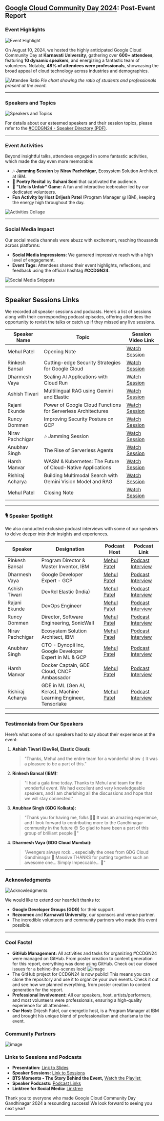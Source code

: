 

## **[Google Cloud Community Day 2024](https://konfhub.com/ccdgn-2024): Post-Event Report**

### **Event Highlights**

![Event Highlight](https://github.com/user-attachments/assets/103c3e81-89a2-44d0-8ce3-ce6022306426)

On August 10, 2024, we hosted the highly anticipated Google Cloud Community Day at **Karnavati University**, gathering over **600+ attendees**, featuring **10 dynamic speakers**, and energizing a fantastic team of volunteers. Notably, **48% of attendees were professionals**, showcasing the broad appeal of cloud technology across industries and demographics.

![Attendee Ratio](https://github.com/user-attachments/assets/6380d4fe-ed6f-4558-8a45-bd349f2f7b9a)
*Pie chart showing the ratio of students and professionals present at the event.*

---

### **Speakers and Topics**

![Speakers and Topics](https://github.com/user-attachments/assets/b904363d-6cd6-4484-88cc-8c781d5edc3e)

For details about our esteemed speakers and their session topics, please refer to the [#CCDGN24 - Speaker Directory (PDF)](https://github.com/user-attachments/files/16786429/CCDGN24.-.Speaker.Directory.pdf).

---

### **Event Activities**

Beyond insightful talks, attendees engaged in some fantastic activities, which made the day even more memorable:

- 🎶 **Jamming Session** by **Nirav Pachchigar**, Ecosystem Solution Architect at IBM.
- 🎤 **Poetry Recital** by **Suhani Soni** that captivated the audience.
- 🎲 **"Life is Unfair" Game:** A fun and interactive icebreaker led by our dedicated volunteers.
- **Fun Activity by Host** **Drijesh Patel** (Program Manager @ IBM), keeping the energy high throughout the day.

![Activities Collage](https://github.com/user-attachments/assets/7b606299-2347-4321-9749-da759f4ee1a4)

---

### **Social Media Impact**

Our social media channels were abuzz with excitement, reaching thousands across platforms:

- **Social Media Impressions:** We garnered impressive reach with a high level of engagement.
- **Event Tags:** Attendees shared their event highlights, reflections, and feedback using the official hashtag **#CCDGN24**.

![Social Media Snippets](https://github.com/user-attachments/assets/87e95b22-aeb9-4645-8687-4a85fcf6e35c)

---

## **Speaker Sessions Links**

We recorded all speaker sessions and podcasts. Here’s a list of sessions along with their corresponding podcast episodes, offering attendees the opportunity to revisit the talks or catch up if they missed any live sessions.

| **Speaker Name**      | **Topic**                                                                        | **Session Video Link**            | 
|-----------------------|----------------------------------------------------------------------------------|-----------------------------------|
| Mehul Patel           | Opening Note                                                                     | [Watch Session](https://youtu.be/kJefvahC1kw) |  
| Rinkesh Bansal        | Cutting-edge Security Strategies for Google Cloud                                | [Watch Session](https://youtu.be/1r6_qaKbM78) |   
| Dharmesh Vaya         | Scaling AI Applications with Cloud Run                                           | [Watch Session](https://youtu.be/I7e93KbiENE) |   
| Ashish Tiwari         | Multilingual RAG using Gemini and Elastic                                        | [Watch Session](https://youtu.be/xEkMp7qtsZI) |   
| Rajani Ekunde         | Power of Google Cloud Functions for Serverless Architectures                     | [Watch Session](https://youtu.be/3hqQNfSv0rI) |   
| Runcy Oommen          | Improving Security Posture on GCP                                                | [Watch Session](https://youtu.be/RSDL87omWlU) |   
| Nirav Pachchigar      | 🎶 Jamming Session                                                                | [Watch Session](https://youtu.be/xKT4l7WflQk) |   
| Anubhav Singh         | The Rise of Serverless Agents                                                    | [Watch Session](https://youtu.be/Z8U0Xq6a2pM) |   
| Harsh Manvar          | WASM & Kubernetes: The Future of Cloud-Native Applications                       | [Watch Session](https://youtu.be/Cg2nspaHPQc) |  
| Rishiraj Acharya      | Building Multimodal Search with Gemini Vision Model and RAG                      | [Watch Session](https://youtu.be/s3TruBPp53Q) |   
| Mehul Patel           | Closing Note                                                                     | [Watch Session](https://youtu.be/ilH60RHDYeM) |   

---

### 🎙️ **Speaker Spotlight**

We also conducted exclusive podcast interviews with some of our speakers to delve deeper into their insights and experiences.

| Speaker           | Designation                                          | Podcast Host   | Podcast Link                      |
|-------------------|------------------------------------------------------|----------------|------------------------------------|
| Rinkesh Bansal    | Program Director & Master Inventor, IBM              |  [Mehul Patel](https://www.linkedin.com/in/nomadicmehul/) | [Podcast Interview](https://youtu.be/xMESbkrOhpU) |
| Dharmesh Vaya     | Google Developer Expert - GCP                        |  [Mehul Patel](https://www.linkedin.com/in/nomadicmehul/) | [Podcast Interview](https://youtu.be/JepdsCyt-Fc) |
| Ashish Tiwari     | DevRel Elastic (India)                               |  [Mehul Patel](https://www.linkedin.com/in/nomadicmehul/) | [Podcast Interview](https://youtu.be/_U5--ORa2DE) |
| Rajani Ekunde     | DevOps Engineer                                      |  [Mehul Patel](https://www.linkedin.com/in/nomadicmehul/) | [Podcast Interview](https://youtu.be/XnuR62GS3vQ) |
| Runcy Oommen      | Director, Software Engineering, SonicWall            |  [Mehul Patel](https://www.linkedin.com/in/nomadicmehul/) | [Podcast Interview](https://youtu.be/EnLTaQmbrV0) |
| Nirav Pachchigar  | Ecosystem Solution Architect, IBM                    |  [Mehul Patel](https://www.linkedin.com/in/nomadicmehul/) | [Podcast Interview](https://youtu.be/_f1IVFyDJDo) |
| Anubhav Singh     | CTO - Dynopii Inc, Google Developer Expert in ML & GCP|  [Mehul Patel](https://www.linkedin.com/in/nomadicmehul/) | [Podcast Interview](https://youtu.be/kDuVTu7eAj8) |
| Harsh Manvar      | Docker Captain, GDE Cloud, CNCF Ambassador           |  [Mehul Patel](https://www.linkedin.com/in/nomadicmehul/) | [Podcast Interview](https://youtu.be/Tym0sTVZALo) |
| Rishiraj Acharya  | GDE in ML (Gen AI, Keras), Machine Learning Engineer, Tensorlake |  [Mehul Patel](https://www.linkedin.com/in/nomadicmehul/) | [Podcast Interview](https://youtu.be/JAIdi-186os) |

---

### **Testimonials from Our Speakers**

Here’s what some of our speakers had to say about their experience at the event:

1. **Ashish Tiwari (DevRel, Elastic Cloud):**
   > "Thanks, Mehul and the entire team for a wonderful show :) It was a pleasure to be a part of this."

2. **Rinkesh Bansal (IBM):**
   > "I had a gala time today. Thanks to Mehul and team for the wonderful event. We had excellent and very knowledgeable speakers, and I am cherishing all the discussions and hope that we will stay connected."

3. **Anubhav Singh (GDG Kolkata):**
   > "Thank you for having me, folks 🥳🙏 It was an amazing experience, and I look forward to contributing more to the Gandhinagar community in the future 😊 So glad to have been a part of this group of brilliant people 🙏"

4. **Dharmesh Vaya (GDG Cloud Mumbai):**
   > "Avengers always rock... especially the ones from GDG Cloud Gandhinagar 👏 Massive THANKS for putting together such an awesome one... Simply Impeccable... 🤍"

---

### **Acknowledgments**

![Acknowledgments](https://github.com/user-attachments/assets/1e04fde0-6250-48e4-a402-d989e78e2e37)

We would like to extend our heartfelt thanks to:

- **Google Developer Groups (GDG)** for their support.
- **Rezoomex** and **Karnavati University**, our sponsors and venue partner.
- The incredible volunteers and community partners who made this event possible.

---

### **Cool Facts!**

- **GitHub Management:** All activities and tasks for organizing #CCDGN24 were managed on GitHub. From poster creation to content generation for this report, everything was done using GitHub. Check out our closed issues for a behind-the-scenes look!
![image](https://github.com/user-attachments/assets/5eb7f037-a7d5-456f-bd75-6de4bb9e416b)
- The GitHub project for CCDGN24 is now public! This means you can clone the repository and use it to organize your own events. Check it out and see how we planned everything, from poster creation to content generation for the report.
- **Professional Involvement:** All our speakers, host, artists/performers, and most volunteers were professionals, ensuring a high-quality experience for all attendees.
- **Our Host:** Drijesh Patel, our energetic host, is a Program Manager at IBM and brought his unique blend of professionalism and charisma to the event.

### **Community Partners**

![image](https://github.com/user-attachments/assets/6af1f68f-0411-4eca-9c73-2579af8ee06d)

### **Links to Sessions and Podcasts**

- **Presentation:** [Link to Slides](https://github.com/oscfcommunity/GCCD2024/tree/main/Sessions%20PPT)
- **Speaker Sessions:** [Link to Sessions](https://www.youtube.com/playlist?list=PL7m7kHJFCVjVbf0YUpKLi1ZFHUGOzSJ5j)
- **BTS Moments - The Story Behind the Event,** [Watch the Playlist:](https://www.youtube.com/playlist?list=PL7m7kHJFCVjVzWygbRhWSFi1AI7br58ix)
- **Speaker Podcasts:** [Podcast Links](#)
- **Linktree for Social Media:** [Linktree](https://linktr.ee/gdgcloudgn)

Thank you to everyone who made Google Cloud Community Day Gandhinagar 2024 a resounding success! We look forward to seeing you next year!

---
